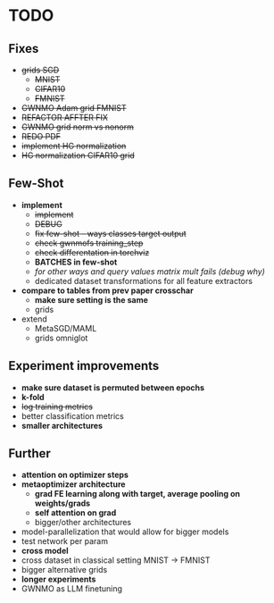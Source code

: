 # TODO

## Fixes
- ~~grids SGD~~
    - ~~MNIST~~
    - ~~CIFAR10~~
    - ~~FMNIST~~
- ~~GWNMO Adam grid FMNIST~~
- ~~REFACTOR AFFTER FIX~~
- ~~GWNMO grid norm vs nonorm~~
- ~~REDO PDF~~
- ~~implement HG normalization~~
- ~~HG normalization CIFAR10 grid~~

## Few-Shot
- **implement**
    - ~~implement~~
    - ~~DEBUG~~
    - ~~fix few-shot - ways classes target output~~
    - ~~check gwnmofs training_step~~
    - ~~check differentation in torchviz~~
    - **BATCHES in few-shot**
    - *for other ways and query values matrix mult fails (debug why)*
    - dedicated dataset transformations for all feature extractors
- **compare to tables from prev paper crosschar**
    - **make sure setting is the same**
    - grids
- extend
    - MetaSGD/MAML
    - grids omniglot

## Experiment improvements
- **make sure dataset is permuted between epochs**
- **k-fold**
- ~~log training metrics~~
- better classification metrics
- **smaller architectures**

## Further
- **attention on optimizer steps**
- **metaoptimizer architecture**
    - **grad FE learning along with target, average pooling on weights/grads**
    - **self attention on grad**
    - bigger/other architectures
- model-parallelization that would allow for bigger models  
- test network per param
- **cross model**
- cross dataset in classical setting MNIST -> FMNIST
- bigger alternative grids
- **longer experiments**
- GWNMO as LLM finetuning